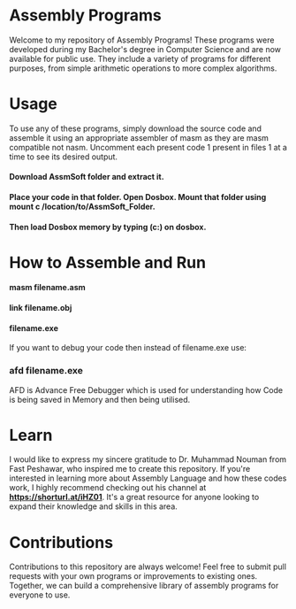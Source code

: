 # Assembly Programs #
Welcome to my repository of Assembly Programs! These programs were developed during my Bachelor's degree in Computer Science and are now available for public use. They include a variety of programs for different purposes, from simple arithmetic operations to more complex algorithms.

# Usage
To use any of these programs, simply download the source code and assemble it using an appropriate assembler of masm as they are masm compatible not nasm.
Uncomment each present code 1 present in files 1 at a time to see its desired output.
#### Download AssmSoft folder and extract it.
#### Place your code in that folder. Open Dosbox. Mount that folder using mount c /location/to/AssmSoft_Folder.
#### Then load Dosbox memory by typing (c:) on dosbox.

# How to Assemble and Run
#### masm filename.asm
#### link filename.obj
#### filename.exe
If you want to debug your code then instead of filename.exe use:
### afd filename.exe
AFD is Advance Free Debugger which is used for understanding how Code is being saved in Memory and then being utilised.

# Learn 
I would like to express my sincere gratitude to Dr. Muhammad Nouman from Fast Peshawar, who inspired me to create this repository. If you're interested in learning more about Assembly Language and how these codes work, I highly recommend checking out his channel at **https://shorturl.at/iHZ01**. It's a great resource for anyone looking to expand their knowledge and skills in this area.

# Contributions
Contributions to this repository are always welcome! Feel free to submit pull requests with your own programs or improvements to existing ones. Together, we can build a comprehensive library of assembly programs for everyone to use.

